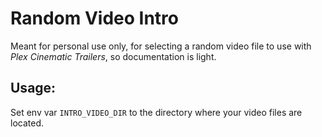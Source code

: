 # Random Video Intro

Meant for personal use only, for selecting a random video file to use with *Plex Cinematic Trailers*, so documentation is light.

## Usage:
Set env var `INTRO_VIDEO_DIR` to the directory where your video files are located.
